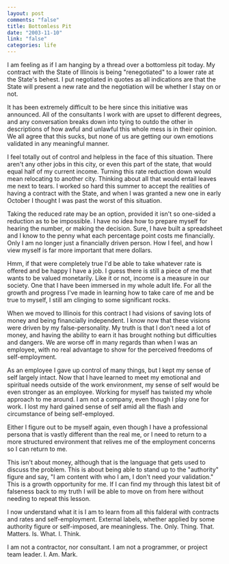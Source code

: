 ```yaml
--- 
layout: post
comments: "false"
title: Bottomless Pit
date: "2003-11-10"
link: "false"
categories: life
---
```

I am feeling as if I am hanging by a thread over a bottomless pit today. My contract with the State of Illinois is being "renegotiated" to a lower rate at the State's behest. I put negotiated in quotes as all indications are that the State will present a new rate and the negotiation will be whether I stay on or not.

It has been extremely difficult to be here since this initiative was announced. All of the consultants I work with are upset to different degrees, and any conversation breaks down into tying to outdo the other in descriptions of how awful and unlawful this whole mess is in their opinion. We all agree that this sucks, but none of us are getting our own emotions validated in any meaningful manner.

I feel totally out of control and helpless in the face of this situation. There aren't any other jobs in this city, or even this part of the state, that would equal half of my current income. Turning this rate reduction down would mean relocating to another city. Thinking about all that would entail leaves me next to tears. I worked so hard this summer to accept the realities of having a contract with the State, and when I was granted a new one in early October I thought I was past the worst of this situation.

Taking the reduced rate may be an option, provided it isn't so one-sided a reduction as to be impossible. I have no idea how to prepare myself for hearing the number, or making the decision. Sure, I have built a spreadsheet and I know to the penny what each percentage point costs me financially. Only I am no longer just a financially driven person. How I feel, and how I view myself is far more important that mere dollars.

Hmm, if that were completely true I'd be able to take whatever rate is offered and be happy I have a job. I guess there is still a piece of me that wants to be valued monetarily. Like it or not, income is a measure in our society. One that I have been immersed in my whole adult life. For all the growth and progress I've made in learning how to take care of me and be true to myself, I still am clinging to some significant rocks.

When we moved to Illinois for this contract I had visions of saving lots of money and being financially independent. I know now that these visions were driven by my false-personality. My truth is that I don't need a lot of money, and having the ability to earn it has brought nothing but difficulties and dangers. We are worse off in many regards than when I was an employee, with no real advantage to show for the perceived freedoms of self-employment.

As an employee I gave up control of many things, but I kept my sense of self largely intact. Now that I have learned to meet my emotional and spiritual needs outside of the work environment, my sense of self would be even stronger as an employee. Working for myself has twisted my whole approach to me around. I am not a company, even though I play one for work. I lost my hard gained sense of self amid all the flash and circumstance of being self-employed.

Either I figure out to be myself again, even though I have a professional persona that is vastly different than the real me, or I need to return to a more structured environment that relives me of the employment concerns so I can return to me.

This isn't about money, although that is the language that gets used to discuss the problem. This is about being able to stand up to the "authority" figure and say, "I am content with who I am, I don't need your validation." This is a growth opportunity for me. If I can find my through this latest bit of falseness back to my truth I will be able to move on from here without needing to repeat this lesson.

I now understand what it is I am to learn from all this falderal with contracts and rates and self-employment. External labels, whether applied by some authority figure or self-imposed, are meaningless. The. Only. Thing. That. Matters. Is. What. I. Think.

I am not a contractor, nor consultant. I am not a programmer, or project team leader. I. Am. Mark.
